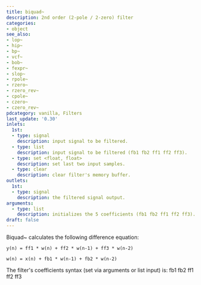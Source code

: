 ```yaml
---
title: biquad~
description: 2nd order (2-pole / 2-zero) filter
categories:
- object
see_also:
- lop~
- hip~
- bp~
- vcf~
- bob~
- fexpr~
- slop~
- rpole~
- rzero~
- rzero_rev~
- cpole~
- czero~
- czero_rev~
pdcategory: vanilla, Filters
last_update: '0.30'
inlets:
  1st:
  - type: signal
    description: input signal to be filtered.
  - type: list
    description: input signal to be filtered (fb1 fb2 ff1 ff2 ff3).
  - type: set <float, float>
    description: set last two input samples.
  - type: clear
    description: clear filter's memory buffer.
outlets:
  1st:
  - type: signal
    description: the filtered signal output.
arguments:
  - type: list
    description: initializes the 5 coefficients (fb1 fb2 ff1 ff2 ff3).
draft: false
---
```

Biquad~ calculates the following difference equation:

`y(n) = ff1 * w(n) + ff2 * w(n-1) + ff3 * w(n-2)`

`w(n) = x(n) + fb1 * w(n-1) + fb2 * w(n-2)`

The filter's coefficients syntax (set via arguments or list input) is: fb1 fb2 ff1 ff2 ff3
